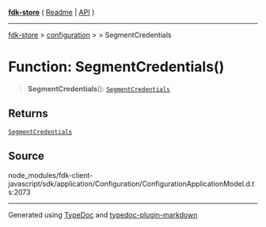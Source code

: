 [**fdk-store**](../../../README.md) ( [Readme](../../../README.md) \| [API](../../../API.md) )

---

[fdk-store](../../../API.md) > [configuration](../../README.md) > [<internal>](../README.md) > SegmentCredentials

# Function: SegmentCredentials()

> **SegmentCredentials**(): [`SegmentCredentials`](../type-aliases/type-alias.SegmentCredentials.md)

## Returns

[`SegmentCredentials`](../type-aliases/type-alias.SegmentCredentials.md)

## Source

node_modules/fdk-client-javascript/sdk/application/Configuration/ConfigurationApplicationModel.d.ts:2073

---

Generated using [TypeDoc](https://typedoc.org/) and [typedoc-plugin-markdown](https://www.npmjs.com/package/typedoc-plugin-markdown)

